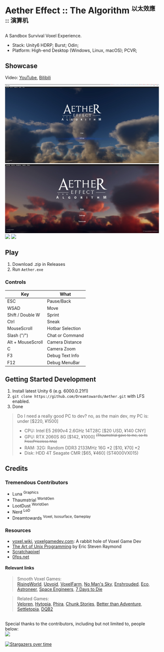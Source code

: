 ﻿
# Aether Effect :: The Algorithm <small><sup>以太效應 :: 演算机</sup></small>

A Sandbox Survival Voxel Experience.

- Stack: Unity6 HDRP; Burst; Odin;
- Platform: High-end Desktop (Windows, Linux, macOS); PCVR;

## Showcase

Video: [YouTube](https://www.youtube.com/watch?v=ZHfLAT47AXk), [Bilibili]()

![](./screenshots/limbo-1.png)
![](./screenshots/limbo-2.png)
![](https://github.com/Dreamtowards/Aether/releases/download/aether-0.1.4-2024.10c/screenshot-20241019-200821.png)
![](https://github.com/Dreamtowards/Aether/releases/download/aether-0.1.4-2024.10c/screenshot-20241019-201833.png)

## Play

1. Download .zip in Releases
2. Run `Aether.exe`


### Controls

Key | What
--- | ---
<key>ESC</key> | Pause/Back
WSAD | Move
Shift / Double W | Sprint
Ctrl | Sneak
MouseScroll | Hotbar Selection
Slash ("/") | Chat or Command
Alt + MouseScroll | Camera Distance
C | Camera Zoom
F3 | Debug Text Info
F12 | Debug MenuBar

## Getting Started Development

1. Install latest Unity 6 (e.g. 6000.0.21f1)
2. `git clone https://github.com/Dreamtowards/Aether.git` with LFS enabled.
3. Done

> Do I need a really good PC to dev? no, as the main dev, my PC is: under [$220, ¥1500]
> - CPU: Intel E5 2690v4 2.6GHz 14T28C [$20 USD, ¥140 CNY]
> - GPU: RTX 2060S 8G [$142, ¥1000] <sup><del>(Thaumstrial gave to me, so its Free/Priceless hha)</del></sup>
> - RAM: 32G: Random DDR3 2133MHz 16G *2 [$10, ¥70] *2
> - Disk: HDD 4T Seagate CMR [$65, ¥460] (ST4000VX015)


## Credits

### Tremendous<!--Transcendental--> Contributors

- Luna <sup>Graphics</sup>
- Thaumstrial <sup>WorldGen</sup>
- LootDust <sup>WorldGen</sup>
- Nerd <sup>LoD</sup>
- Dreamtowards <sup>Voxel, Isosurface, Gameplay</sup>

### Resources

- [voxel.wiki](https://voxel.wiki), [voxelgamedev.com](https://voxelgamedev.com): A rabbit hole of Voxel Game Dev
- [The Art of Unix Programming](http://www.catb.org/esr/writings/taoup/html/) by Eric Steven Raymond
- [Scratchapixel](https://www.scratchapixel.com/)
- [0fps.net](https://0fps.net/)

<!-- - [OpenGameArt.org](//OpenGameArt.org): 3D Models -->

#### Relevant links

> Smooth Voxel Games:  
[RisingWorld](https://www.rising-world.net/),
[Upvoid](https://upvoid.com/),
[VoxelFarm](https://procworld.blogspot.com/2010/11/from-voxels-to-polygons.html),
[No Man's Sky](https://www.nomanssky.com/),
[Enshrouded](https://enshrouded.com/),
[Eco](https://play.eco/),
[Astroneer](https://store.steampowered.com/app/361420/ASTRONEER/),
[Space Engineers](https://www.spaceengineersgame.com/),
[7 Days to Die](https://7daystodie.com/)

> Related Games:  
[Veloren](https://veloren.net/),
[Hytopia](https://creators.hytopia.com/docs/about-hytopia),
[Phira](https://phira.moe/),
[Chunk Stories](https://web.archive.org/web/20201107224030/http://chunkstories.xyz/blog/a-note-on-descriptor-indexing/),
[Better than Adventure](),
[Settletopia](https://www.youtube.com/watch?v=BGX6olxzjyA),
[DQB2](https://store.steampowered.com/app/1072420/DRAGON_QUEST_BUILDERS_2/)

<br>
Special thanks to the contributors, including but not limited to, people below:   
<br>
<a href="https://github.com/Dreamtowards/Aether/graphs/contributors">
  <img src="https://contrib.rocks/image?repo=Dreamtowards/Aether" />
</a>

[![Stargazers over time](https://starchart.cc/Dreamtowards/Aether.svg?variant=adaptive)](https://starchart.cc/Dreamtowards/Aether)
